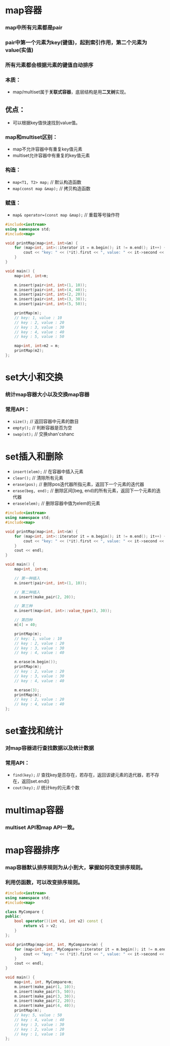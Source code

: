 # map容器
### map中所有元素都是pair
### pair中第一个元素为key(键值)，起到索引作用，第二个元素为value(实值)
### 所有元素都会根据元素的键值自动排序

### 本质：
*  map/multiset属于**关联式容器**，底层结构是用**二叉树**实现。

## 优点：
* 可以根据key值快速找到value值。

### map和multiset区别：
* map不允许容器中有重复key值元素
* multiset允许容器中有重复的key值元素

### 构造：
* `map<T1, T2> map;` // 默认构造函数
* `map(const map &map);` // 拷贝构造函数
### 赋值：
* `map& operator=(const map &map);` // 重载等号操作符

```cpp
#include<iostream>
using namespace std;
#include<map>

void printMap(map<int, int>&m) {
	for (map<int, int>::iterator it = m.begin(); it != m.end(); it++) {
		cout << "key: " << (*it).first << ", value: " << it->second << endl;
	}
}

void main() {
	map<int, int>m;

	m.insert(pair<int, int>(1, 10));
	m.insert(pair<int, int>(4, 40));
	m.insert(pair<int, int>(2, 20));
	m.insert(pair<int, int>(3, 30));
	m.insert(pair<int, int>(5, 50));

	printMap(m);
	// key: 1, value : 10
	// key : 2, value : 20
	// key : 3, value : 30
	// key : 4, value : 40
	// key : 5, value : 50

	map<int, int>m2 = m;
	printMap(m2);
};
```

# set大小和交换
### 统计map容器大小以及交换map容器

### 常用API：
* `size();` // 返回容器中元素的数目
* `empty();` // 判断容器是否为空
* `swap(st);` // 交换shan'cshanc

# set插入和删除
* `insert(elem);` // 在容器中插入元素
* `clear();` // 清除所有元素
* `erase(pos);` // 删除pos迭代器所指元素，返回下一个元素的迭代器
* `erase(beg, end);` // 删除区间[beg, end)的所有元素，返回下一个元素的迭代器
* `erase(elem);` // 删除容器中值为elem的元素

```cpp
#include<iostream>
using namespace std;
#include<map>

void printMap(map<int, int>&m) {
	for (map<int, int>::iterator it = m.begin(); it != m.end(); it++) {
		cout << "key: " << (*it).first << ", value: " << it->second << endl;
	}
	cout << endl;
}

void main() {
	map<int, int>m;

	// 第一种插入
	m.insert(pair<int, int>(1, 10));

	// 第二种插入
	m.insert(make_pair(2, 20));

	// 第三种
	m.insert(map<int, int>::value_type(3, 30));

	// 第四种
	m[4] = 40;

	printMap(m);
	// key: 1, value : 10
	// key : 2, value : 20
	// key : 3, value : 30
	// key : 4, value : 40

	m.erase(m.begin());
	printMap(m);
	// key : 2, value : 20
	// key : 3, value : 30
	// key : 4, value : 40

	m.erase(3);
	printMap(m);
	// key : 2, value : 20
	// key : 4, value : 40
};
```

# set查找和统计
### 对map容器进行查找数据以及统计数据

### 常用API：
* `find(key);` // 查找key是否存在，若存在，返回该键元素的迭代器，若不存在，返回set.end()
* `cout(key);` // 统计key的元素个数

# multimap容器
### multiset API和map API一致。

# map容器排序
### map容器默认排序规则为从小到大，掌握如何改变排序规则。
### 利用仿函数，可以改变排序规则。

```cpp
#include<iostream>
using namespace std;
#include<map>

class MyCompare {
public:
	bool operator()(int v1, int v2) const {
		return v1 > v2;
	}
};

void printMap(map<int, int, MyCompare>&m) {
	for (map<int, int, MyCompare>::iterator it = m.begin(); it != m.end(); it++) {
		cout << "key: " << (*it).first << ", value: " << it->second << endl;
	}
	cout << endl;
}

void main() {
	map<int, int, MyCompare>m;
	m.insert(make_pair(1, 10));
	m.insert(make_pair(5, 50));
	m.insert(make_pair(3, 30));
	m.insert(make_pair(2, 20));
	m.insert(make_pair(4, 40));
	printMap(m);
	// key: 5, value : 50
	// key : 4, value : 40
	// key : 3, value : 30
	// key : 2, value : 20
	// key : 1, value : 10
};
```